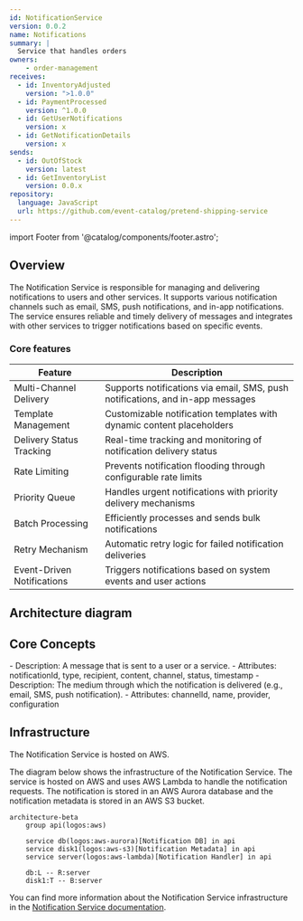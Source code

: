 ```yaml
---
id: NotificationService
version: 0.0.2
name: Notifications
summary: |
  Service that handles orders
owners:
    - order-management
receives:
  - id: InventoryAdjusted
    version: ">1.0.0"
  - id: PaymentProcessed
    version: ^1.0.0
  - id: GetUserNotifications
    version: x
  - id: GetNotificationDetails
    version: x
sends:
  - id: OutOfStock
    version: latest
  - id: GetInventoryList
    version: 0.0.x
repository:
  language: JavaScript
  url: https://github.com/event-catalog/pretend-shipping-service
---
```


import Footer from '@catalog/components/footer.astro';

## Overview

The Notification Service is responsible for managing and delivering notifications to users and other services. It supports various notification channels such as email, SMS, push notifications, and in-app notifications. The service ensures reliable and timely delivery of messages and integrates with other services to trigger notifications based on specific events.

<Tiles >
    <Tile icon="DocumentIcon" href={`/docs/services/${frontmatter.id}/${frontmatter.version}/changelog`}  title="View the changelog" description="Want to know the history of this service? View the change logs" />
    <Tile icon="UserGroupIcon" href="/docs/teams/full-stack" title="Contact the team" description="Any questions? Feel free to contact the owners" />
    <Tile icon="BoltIcon" href={`/visualiser/services/${frontmatter.id}/${frontmatter.version}`} title={`Sends ${frontmatter.sends.length} messages`} description="This service sends messages to downstream consumers" />
    <Tile icon="BoltIcon"  href={`/visualiser/services/${frontmatter.id}/${frontmatter.version}`} title={`Receives ${frontmatter.receives.length} messages`} description="This service receives messages from other services" />
</Tiles>

### Core features

| Feature | Description |
|---------|-------------|
| Multi-Channel Delivery | Supports notifications via email, SMS, push notifications, and in-app messages |
| Template Management | Customizable notification templates with dynamic content placeholders |
| Delivery Status Tracking | Real-time tracking and monitoring of notification delivery status |
| Rate Limiting | Prevents notification flooding through configurable rate limits |
| Priority Queue | Handles urgent notifications with priority delivery mechanisms |
| Batch Processing | Efficiently processes and sends bulk notifications |
| Retry Mechanism | Automatic retry logic for failed notification deliveries |
| Event-Driven Notifications | Triggers notifications based on system events and user actions |



## Architecture diagram

<NodeGraph />

<MessageTable format="all" limit={4} />

## Core Concepts

<AccordionGroup>
  <Accordion title="Notification">
    - Description: A message that is sent to a user or a service.
    - Attributes: notificationId, type, recipient, content, channel, status, timestamp
  </Accordion>
  <Accordion title="Channel">
    - Description: The medium through which the notification is delivered (e.g., email, SMS, push notification).
    - Attributes: channelId, name, provider, configuration 
  </Accordion>
</AccordionGroup>

## Infrastructure

The Notification Service is hosted on AWS.

The diagram below shows the infrastructure of the Notification Service. The service is hosted on AWS and uses AWS Lambda to handle the notification requests. The notification is stored in an AWS Aurora database and the notification metadata is stored in an AWS S3 bucket.

```mermaid
architecture-beta
    group api(logos:aws)

    service db(logos:aws-aurora)[Notification DB] in api
    service disk1(logos:aws-s3)[Notification Metadata] in api
    service server(logos:aws-lambda)[Notification Handler] in api

    db:L -- R:server
    disk1:T -- B:server
```

You can find more information about the Notification Service infrastructure in the [Notification Service documentation](https://github.com/event-catalog/pretend-shipping-service/blob/main/README.md).

<Footer />